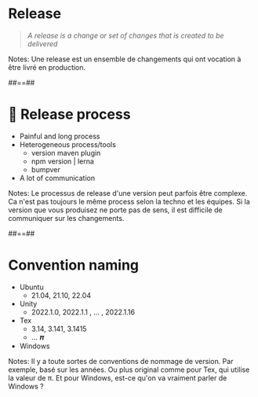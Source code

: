 <!-- .slide: class="quote-slide" -->
# Release

<blockquote>
<cite>
  A release is a change or set of changes that is created to be delivered
</cite>
</blockquote>

Notes: Une release est un ensemble de changements qui ont vocation à être livré en production.

##==##
# 💪 Release process

- Painful and long process
- Heterogeneous process/tools
  - version maven plugin
  - npm version | lerna 
  - bumpver 
- A lot of communication
<!-- .element: class="list-fragment" -->


Notes: Le processus de release d'une version peut parfois être complexe.
Ca n'est pas toujours le même process selon la techno et les équipes.
Si la version que vous produisez ne porte pas de sens, il est difficile de communiquer sur les changements.

##==##

# Convention naming

- Ubuntu
  - 21.04, 21.10, 22.04
- Unity
  - 2022.1.0, 2022.1.1 , ... , 2022.1.16
- Tex
  - 3.14, 3.141, 3.1415 
  - ... 𝝅
- Windows
<!-- .element: class="list-fragment" -->

Notes: Il y a toute sortes de conventions de nommage de version.
Par exemple, basé sur les années.
Ou plus original comme pour Tex, qui utilise la valeur de π.
Et pour Windows, est-ce qu'on va vraiment parler de Windows ? 
